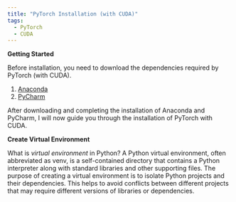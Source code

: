 ```yaml
---
title: "PyTorch Installation (with CUDA)"
tags:
  - PyTorch
  - CUDA
---
```


**Getting Started**

Before installation, you need to download the dependencies required by PyTorch (with CUDA).

1. [Anaconda](https://www.anaconda.com/)
2. [PyCharm](https://www.jetbrains.com/pycharm/)

After downloading and completing the installation of Anaconda and PyCharm, I will now guide you through the installation of PyTorch with CUDA.

**Create Virtual Environment**

What is _virtual environment_ in Python? A Python virtual environment, often abbreviated as venv, is a self-contained directory that contains a Python interpreter along with standard libraries and other supporting files. The purpose of creating a virtual environment is to isolate Python projects and their dependencies. This helps to avoid conflicts between different projects that may require different versions of libraries or dependencies.
